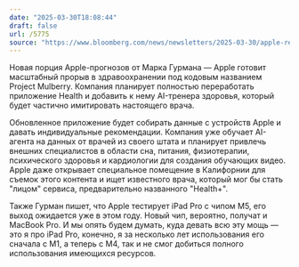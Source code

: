 ```yaml
---
date: "2025-03-30T18:08:44"
draft: false
url: /5775
source: "https://www.bloomberg.com/news/newsletters/2025-03-30/apple-readies-biggest-push-into-health-yet-with-revamped-app-ai-doctor-service-m8vl97k2"
---
```


Новая порция Apple-прогнозов от Марка Гурмана — Apple готовит масштабный прорыв в здравоохранении под кодовым названием Project Mulberry. Компания планирует полностью переработать приложение Health и добавить к нему AI-тренера здоровья, который будет частично имитировать настоящего врача.

Обновленное приложение будет собирать данные с устройств Apple и давать индивидуальные рекомендации. Компания уже обучает AI-агента на данных от врачей из своего штата и планирует привлечь внешних специалистов в области сна, питания, физиотерапии, психического здоровья и кардиологии для создания обучающих видео. Apple даже открывает специальное помещение в Калифорнии для съемок этого контента и ищет известного врача, который мог бы стать "лицом" сервиса, предварительно названного "Health+".

Также Гурман пишет, что Apple тестирует iPad Pro с чипом M5, его выход ожидается уже в этом году. Новый чип, вероятно, получат и MacBook Pro. И мы опять будем думать, куда девать всю эту мощь — это я про iPad Pro, конечно, я за несколько лет использования его сначала с M1, а теперь с M4, так и не смог добиться полного использования имеющихся ресурсов.